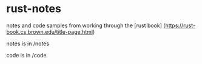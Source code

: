 # rust-notes
notes and code samples from working through the [rust book] (https://rust-book.cs.brown.edu/title-page.html)

notes is in /notes

code is in /code


